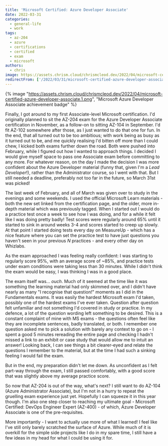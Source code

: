 ```yaml
---
title: 'Microsoft Certified: Azure Developer Associate'
date: 2022-03-31
categories:
  - general-life
  - work
tags:
  - az-204
  - azure
  - certifications
  - certified
  - exam
  - microsoft
authors:
  - chris
image: https://assets.chrism.cloud/chrismcleod.dev/2022/04/microsoft-certified-azure-developer-associate.1.png
redirectFrom: ['/2022/03/31/microsoft-certified-azure-developer-associate/']
---
```


{% image "https://assets.chrism.cloud/chrismcleod.dev/2022/04/microsoft-certified-azure-developer-associate.1.png", "Microsoft Azure Developer Associate achievement badge" %}

Finally, I got around to my first Associate-level Microsoft certification. I'd originally planned to sit the AZ-204 exam for the Azure Developer Associate certification in November, as a follow-on to sitting AZ-104 in September. I'd fit AZ-102 somewhere after those, as I just wanted to do that one for fun. In the end, that all turned out to be too ambitious; with work being as busy as it turned out to be, and me quickly realising I'd bitten off more than I could chew, I kicked both exams further down the road. Both were pushed into February, while I figured out how I wanted to approach things. I decided I would give myself space to pass one Associate exam before committing to any more. For whatever reason, on the day I made the decision I was more confident about the Azure Developer material (funny that, given I'm a _Lead Developer_!), rather than the Administrator course, so I went with that. But I still needed a deadline, preferably not too far in the future, so March 31st was picked!

The last week of February, and all of March was given over to study in the evenings and some weekends. I used the official Microsoft Learn materials - both the new set linked from the certification page, and the older, more in-depth material which was previously tagged. When I started out I would do a practice test once a week to see how I was doing, and for a while it felt like I was doing pretty badly! Test scores were regularly around 65% until it started to sink in around weeks 3-4 and scores started to creep up slowly. At that point I started doing tests every day on MeasureUp - which has a nice feature where you can set the practice test to have just questions you haven't seen in your previous _N_ practices - and every other day on Whizlabs.

As the exam approached I was feeling really confident: I was starting to regularly score 95%, with an average score of ~85%, and practice tests under exam conditions were taking less than 30 minutes. While I didn't think the exam would be easy, I was thinking I was in a good place.

The exam itself was… _ouch_. Much of it seemed at the time like it was something the learning material had only skimmed over, and I didn't have nearly as many "I recognise that question!" moments as I did in the Fundamentals exams. It was easily the hardest Microsoft exam I'd taken, possibly one of the hardest exams I've ever taken. Question after question felt unfamiliar and not something I'd covered in study or practice. In my defence, a lot of the question wording left something to be desired. This is a constant complaint of mine with MS exams - the questions often feel like they are incomplete sentences, badly translated, or both. I remember one question asked me to pick a solution with barely any context to go on - I spent a good 5 minutes rereading the entire page and checking I hadn't missed a link to an exhibit or case study that would allow me to intuit an answer! Looking back, I can see things a bit clearer-eyed and relate the questions I remember to the material, but at the time I had such a sinking feeling I would fail the exam.

But in the end, my preparation didn't let me down. As unconfident as I felt part-way through the exam, I still passed comfortably, with a good score that was slightly above my average practice score.

So now that AZ-204 is out of the way, what's next? I still want to do AZ-104 (Azure Administrator Associate), but I'm not in a hurry to repeat the gruelling exam experience just yet. Hopefully I can squeeze it in this year though. I'm also one step closer to reaching my ultimate goal - Microsoft Certified: DevOps Engineer Expert (AZ-400) - of which, Azure Developer Associate is one of the pre-requisites.

More importantly - I want to actually use more of what I learned! I feel like I've still only barely scratched the surface of Azure. While much of it is overkill for the simple side projects like I do in my spare time, I still have a few ideas in my head for what I could be using it for.
